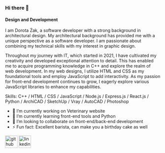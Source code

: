 ### Hi there 👋
#### Design and Development
I am Dorota Żak, a software developer with a strong background in architectural design.
My architectural background has provided me with a unique perspective as a software developer. I am passionate about combining my technical skills with my interest in graphic design.

Throughout my journey with IT, which started in 2021, I have cultivated my creativity and developed exceptional attention to detail. This has enabled me to acquire programming knowledge in C++ and explore the realm of web development. In my web designs, I utilize HTML and CSS as my foundational tools and employ JavaScript to add interactivity. As my passion for front-end development continues to grow, I eagerly explore various JavaScript libraries to enhance my capabilities.

Skills: C++ / HTML / CSS / JavaScript / Node.js / Express.js / React.js / Python / ArchiCAD / SketchUp / Vray / AutoCAD / Photoshop 

- 🔭 I’m currently working on Veterinary website 
- 🌱 I’m currently learning front-end tools and Python 
- 👯 I’m looking to collaborate on front-end/back-end development
- ⚡ Fun fact: Excellent barista, can make you a birthday cake as well  


[<img src='https://cdn.jsdelivr.net/npm/simple-icons@3.0.1/icons/github.svg' alt='github' height='40'>](https://github.com/DorotaZa)  [<img src='https://cdn.jsdelivr.net/npm/simple-icons@3.0.1/icons/linkedin.svg' alt='linkedin' height='40'>](https://www.linkedin.com/in/dorotaazak/)  
